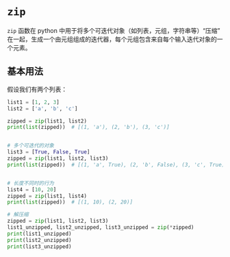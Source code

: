 # `zip`

`zip` 函数在 python 中用于将多个可迭代对象（如列表，元组，字符串等）“压缩” 在一起，生成一个由元组组成的迭代器，每个元组包含来自每个输入迭代对象的一个元素。


## 基本用法
假设我们有两个列表：

```py
list1 = [1, 2, 3]
list2 = ['a', 'b', 'c']

zipped = zip(list1, list2)
print(list(zipped))  # [(1, 'a'), (2, 'b'), (3, 'c')]


# 多个可迭代的对象
list3 = [True, False, True]
zipped = zip(list1, list2, list3)
print(list(zipped))  # [(1, 'a', True), (2, 'b', False), (3, 'c', True)]


# 长度不同时的行为
list4 = [10, 20]
zipped = zip(list1, list4)
print(list(zipped))  # [(1, 10), (2, 20)] 

# 解压缩
zipped = zip(list1, list2, list3)
list1_unzipped, list2_unzipped, list3_unzipped = zip(*zipped)
print(list1_unzipped)
print(list2_unzipped)
print(list3_unzipped)
```

